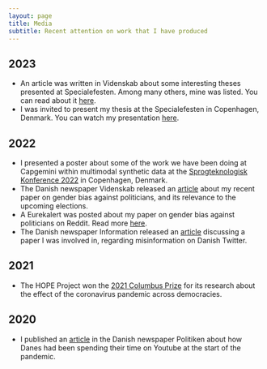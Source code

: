 ```yaml
---
layout: page
title: Media
subtitle: Recent attention on work that I have produced
---
```


## 2023
* An article was written in Videnskab about some interesting theses presented at Specialefesten. Among many others, mine was listed. You can read about it [here](https://videnskab.dk/kultur-samfund/en-daarlig-frysepizza-i-norge-fik-malthe-til-at-undre-sig-to-aar-og-70-pizzaer-senere-fejres-hans-ide-paa-festival-om-laererige-specialer/).
* I was invited to present my thesis at the Specialefesten in Copenhagen, Denmark. You can watch my presentation [here](https://www.specialefestivalen.dk/specialer/a-review-of-gender-biases-in-reddit-politics).

## 2022
* I presented a poster about some of the work we have been doing at Capgemini within multimodal synthetic data at the [Sprogteknologisk Konference 2022](https://sprogteknologi.dk/blog/sprogteknologisk-konference-2022-afholdt-dansk-sprogteknologi-under-samme-tag-for-en-dag) in Copenhagen, Denmark.
* The Danish newspaper Videnskab released an [article](https://videnskab.dk/kultur-samfund/paaklaedning-krop-og-familie-kvindelige-politikere-maales-paa-andet-end-faglighed-i-online-fora/) about my recent paper on gender bias against politicians, and its relevance to the upcoming elections.
* A Eurekalert was posted about my paper on gender bias against politicians on Reddit. Read more [here](https://www.eurekalert.org/news-releases/968552).
* The Danish newspaper Information released an [article](https://www.information.dk/moti/2022/03/nyt-studie-hellere-lave-sjov-soelvpapirshatte-korrigere-misinformation) discussing a paper I was involved in, regarding misinformation on Danish Twitter.

## 2021
* The HOPE Project won the [2021 Columbus Prize](https://forlagetcolumbus.dk/nyhedsbreve/columbus-prisen-2021-gaar-til) for its research about the effect of the coronavirus pandemic across democracies.

## 2020
* I published an [article](https://politiken.dk/debat/debatindlaeg/art7749003/Danskerne-ser-oplysende-og-sjove-videoer-om-corona-p%C3%A5-YouTube) in the Danish newspaper Politiken about how Danes had been spending their time on Youtube at the start of the pandemic.
